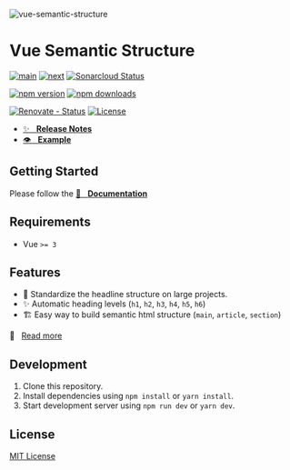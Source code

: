 ![vue-semantic-structure][poster]

# Vue Semantic Structure

[![main][github-workflow-main-src]][github-workflow-main-href]
[![next][github-workflow-next-src]][github-workflow-next-href]
[![Sonarcloud Status][sonarcloud-src]][sonarcloud-href]

[![npm version][npm-version-latest-src]][npm-version-latest-href]
[![npm downloads][npm-downloads-src]][npm-downloads-href]

[![Renovate - Status][renovate-status-src]][renovate-status-href]
[![License][license-src]][license-href]

- [✨ &nbsp;&nbsp;**Release Notes**](./CHANGELOG.md)
- [👁 &nbsp;&nbsp;**Example**](https://basics.github.io/vue-semantic-structure/playground)

## Getting Started

Please follow the [📖 &nbsp;&nbsp;**Documentation**](https://basics.github.io/vue-semantic-structure/)

## Requirements

- Vue `>= 3`

## Features

- 🚀 Standardize the headline structure on large projects.
- ✨ Automatic heading levels (`h1`, `h2`, `h3`, `h4`, `h5`, `h6`)
- 🏗️ Easy way to build semantic html structure (`main`, `article`, `section`)

📖 &nbsp;&nbsp;[Read more](https://basics.github.io/vue-semantic-structure/)

## Development

1. Clone this repository.
2. Install dependencies using `npm install` or `yarn install`.
3. Start development server using `npm run dev` or `yarn dev`.

## License

[MIT License](./LICENSE)

<!-- Badges -->

[poster]: https://github.com/user-attachments/assets/3178bd8c-4d78-40df-81d8-ef9626236217 "vue-semantic-structure"

[renovate-status-src]: <https://img.shields.io/badge/renovate-enabled-brightgreen>
[renovate-status-href]: <https://renovate.whitesourcesoftware.com/>

[github-workflow-main-src]: <https://github.com/basics/vue-semantic-structure/workflows/Main/badge.svg?branch=main>
[github-workflow-main-href]: <https://github.com/basics/vue-semantic-structure/actions?query=workflow%3AMain>
[github-workflow-next-src]: <https://github.com/basics/vue-semantic-structure/workflows/Next/badge.svg?branch=next>
[github-workflow-next-href]: <https://github.com/basics/vue-semantic-structure/actions?query=workflow%3ANext>

[sonarcloud-src]: <https://sonarcloud.io/api/project_badges/measure?project=basics_vue-semantic-structure&metric=alert_status>
[sonarcloud-href]: <https://sonarcloud.io/dashboard?id=basics_vue-semantic-structure>

[license-src]: https://img.shields.io/npm/l/vue-semantic-structure.svg?style=flat-square
[license-href]: https://npmjs.com/package/vue-semantic-structure

[npm-version-latest-src]: https://img.shields.io/npm/v/vue-semantic-structure/latest.svg?
[npm-version-latest-href]: https://npmjs.com/package/vue-semantic-structure/v/latest

[npm-downloads-src]: https://img.shields.io/npm/dt/vue-semantic-structure.svg?style=flat-square
[npm-downloads-href]: https://npmjs.com/package/vue-semantic-structure
